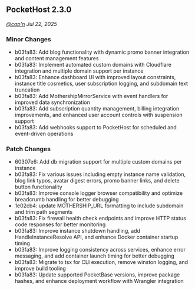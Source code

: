 ## PocketHost 2.3.0

_[@cap'n](https://discord.gg/nVTxCMEcGT) Jul 22, 2025_

### Minor Changes

- b03fa83: Add blog functionality with dynamic promo banner integration and content management features
- b03fa83: Implement automated custom domains with Cloudflare integration and multiple domain support per instance
- b03fa83: Enhance dashboard UI with improved layout constraints, instance title cosmetics, user subscription logging, and subdomain text truncation
- b03fa83: Add MothershipMirrorService with event handlers for improved data synchronization
- b03fa83: Add subscription quantity management, billing integration improvements, and enhanced user account controls with suspension support
- b03fa83: Add webhooks support to PocketHost for scheduled and event-driven operations

### Patch Changes

- 60307e6: Add db migration support for multiple custom domains per instance
- b03fa83: Fix various issues including empty instance name validation, blog link typos, avatar digest errors, promo banner links, and delete button functionality
- b03fa83: Improve console logger browser compatibility and optimize breadcrumb handling for better debugging
- 1e02cb4: update MOTHERSHIP_URL formatting to include subdomain and trim path segments
- b03fa83: Fix firewall health check endpoints and improve HTTP status code responses for better monitoring
- b03fa83: Improve instance shutdown handling, add HandleInstanceResolve API, and enhance Docker container startup timing
- b03fa83: Improve logging consistency across services, enhance error messaging, and add container launch timing for better debugging
- b03fa83: Migrate to tsx for CLI execution, remove winston logging, and improve build tooling
- b03fa83: Update supported PocketBase versions, improve package hashes, and enhance deployment workflow with Wrangler integration
